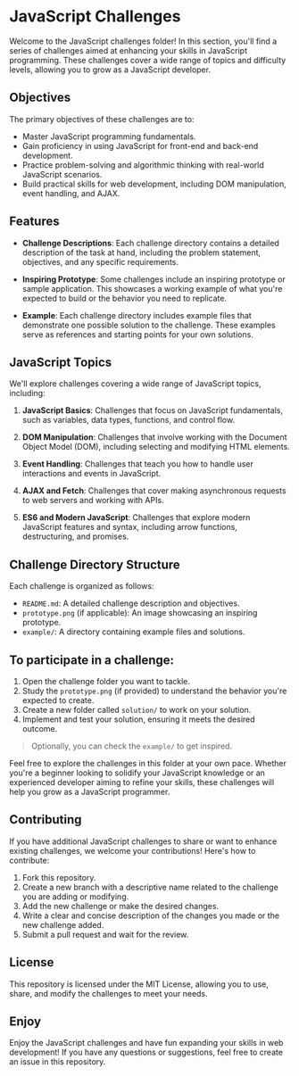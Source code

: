 # JavaScript Challenges
Welcome to the JavaScript challenges folder! In this section, you'll find a series of challenges aimed at enhancing your skills in JavaScript programming. These challenges cover a wide range of topics and difficulty levels, allowing you to grow as a JavaScript developer.

## Objectives
The primary objectives of these challenges are to:

- Master JavaScript programming fundamentals.
- Gain proficiency in using JavaScript for front-end and back-end development.
- Practice problem-solving and algorithmic thinking with real-world JavaScript scenarios.
- Build practical skills for web development, including DOM manipulation, event handling, and AJAX.

## Features
- **Challenge Descriptions**: Each challenge directory contains a detailed description of the task at hand, including the problem statement, objectives, and any specific requirements.

- **Inspiring Prototype**: Some challenges include an inspiring prototype or sample application. This showcases a working example of what you're expected to build or the behavior you need to replicate.

- **Example**: Each challenge directory includes example files that demonstrate one possible solution to the challenge. These examples serve as references and starting points for your own solutions.

## JavaScript Topics
We'll explore challenges covering a wide range of JavaScript topics, including:

1. **JavaScript Basics**: Challenges that focus on JavaScript fundamentals, such as variables, data types, functions, and control flow.

2. **DOM Manipulation**: Challenges that involve working with the Document Object Model (DOM), including selecting and modifying HTML elements.

3. **Event Handling**: Challenges that teach you how to handle user interactions and events in JavaScript.

4. **AJAX and Fetch**: Challenges that cover making asynchronous requests to web servers and working with APIs.

5. **ES6 and Modern JavaScript**: Challenges that explore modern JavaScript features and syntax, including arrow functions, destructuring, and promises.

## Challenge Directory Structure
Each challenge is organized as follows:

- `README.md`: A detailed challenge description and objectives.
- `prototype.png` (if applicable): An image showcasing an inspiring prototype.
- `example/`: A directory containing example files and solutions.

## To participate in a challenge:
1. Open the challenge folder you want to tackle.
2. Study the `prototype.png` (if provided) to understand the behavior you're expected to create.
3. Create a new folder called `solution/` to work on your solution.
4. Implement and test your solution, ensuring it meets the desired outcome.

> Optionally, you can check the `example/` to get inspired.

Feel free to explore the challenges in this folder at your own pace. Whether you're a beginner looking to solidify your JavaScript knowledge or an experienced developer aiming to refine your skills, these challenges will help you grow as a JavaScript programmer.

## Contributing
If you have additional JavaScript challenges to share or want to enhance existing challenges, we welcome your contributions! Here's how to contribute:

1. Fork this repository.
2. Create a new branch with a descriptive name related to the challenge you are adding or modifying.
3. Add the new challenge or make the desired changes.
4. Write a clear and concise description of the changes you made or the new challenge added.
5. Submit a pull request and wait for the review.

## License
This repository is licensed under the MIT License, allowing you to use, share, and modify the challenges to meet your needs.

## Enjoy
Enjoy the JavaScript challenges and have fun expanding your skills in web development! If you have any questions or suggestions, feel free to create an issue in this repository.
